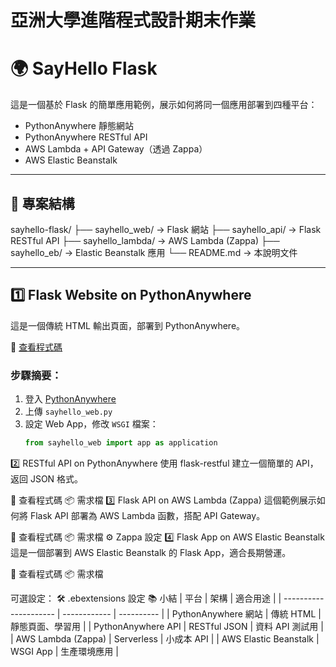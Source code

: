 # 亞洲大學進階程式設計期末作業
# 🌍 SayHello Flask 

這是一個基於 Flask 的簡單應用範例，展示如何將同一個應用部署到四種平台：
- PythonAnywhere 靜態網站
- PythonAnywhere RESTful API
- AWS Lambda + API Gateway（透過 Zappa）
- AWS Elastic Beanstalk

---

## 📁 專案結構
sayhello-flask/
├── sayhello_web/ → Flask 網站
├── sayhello_api/ → Flask RESTful API
├── sayhello_lambda/ → AWS Lambda (Zappa)
├── sayhello_eb/ → Elastic Beanstalk 應用
└── README.md → 本說明文件

---

## 1️⃣ Flask Website on PythonAnywhere

這是一個傳統 HTML 輸出頁面，部署到 PythonAnywhere。

📄 [查看程式碼](./sayhello_web/sayhello_web.py)

### 步驟摘要：

1. 登入 [PythonAnywhere](https://www.pythonanywhere.com/)
2. 上傳 `sayhello_web.py`
3. 設定 Web App，修改 `WSGI` 檔案：
   ```python
   from sayhello_web import app as application
2️⃣ RESTful API on PythonAnywhere
使用 flask-restful 建立一個簡單的 API，返回 JSON 格式。

📄 查看程式碼
📦 需求檔
3️⃣ Flask API on AWS Lambda (Zappa)
這個範例展示如何將 Flask API 部署為 AWS Lambda 函數，搭配 API Gateway。

📄 查看程式碼
📦 需求檔
⚙️ Zappa 設定
4️⃣ Flask App on AWS Elastic Beanstalk
這是一個部署到 AWS Elastic Beanstalk 的 Flask App，適合長期營運。

📄 查看程式碼
📦 需求檔

可選設定：
🛠 .ebextensions 設定
📚 小結
| 平台                    | 架構           | 適合用途       |
| --------------------- | ------------ | ---------- |
| PythonAnywhere 網站     | 傳統 HTML      | 靜態頁面、學習用   |
| PythonAnywhere API    | RESTful JSON | 資料 API 測試用 |
| AWS Lambda (Zappa)    | Serverless   | 小成本 API    |
| AWS Elastic Beanstalk | WSGI App     | 生產環境應用     |
